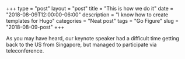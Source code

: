 +++
type = "post"
layout = "post"
title = "This is how we do it"
date = "2018-08-09T12:00:00-06:00"
description = "I know how to create templates for Hugo"
categories = "Neat post"
tags = "Go Figure"
slug = "2018-08-09-post"
+++

As you may have heard, our keynote speaker had a difficult time getting back
to the US from Singapore, but managed to participate via teleconference.
